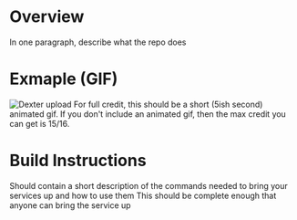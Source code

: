



# Overview
In one paragraph, describe what the repo does

# Exmaple (GIF)
![Dexter upload](https://recordit.co/gNc66Y0H53.gif)
For full credit, this should be a short (5ish second) animated gif. If you don't include an animated gif, then the max credit you can get is 15/16.

# Build Instructions
Should contain a short description of the commands needed to bring your services up and how to use them
This should be complete enough that anyone can bring the service up

